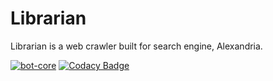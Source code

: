 Librarian
=============

Librarian is a web crawler built for search engine, Alexandria.

[![bot-core](https://github.com/DveloperY0115/Librarian/actions/workflows/bot-core.yml/badge.svg)](https://github.com/DveloperY0115/Librarian/actions/workflows/bot-core.yml)
[![Codacy Badge](https://app.codacy.com/project/badge/Grade/7abe685b9c494e2aa61f3a0fba500dc7)](https://www.codacy.com/gh/DveloperY0115/Librarian/dashboard?utm_source=github.com&amp;utm_medium=referral&amp;utm_content=DveloperY0115/Librarian&amp;utm_campaign=Badge_Grade)

